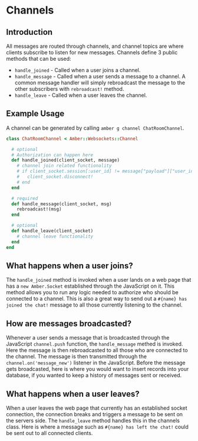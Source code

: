 # Channels

## Introduction

All messages are routed through channels, and channel topics are where clients subscribe to listen for new messages. Channels define 3 public methods that can be used:

* `handle_joined` - Called when a user joins a channel.
* `handle_message` - Called when a user sends a message to a channel.  A common message handler will simply rebroadcast the message to the other subscribers with `rebroadcast!` method.
* `handle_leave` - Called when a user leaves the channel.

## Example Usage

A channel can be generated by calling `amber g channel ChatRoomChannel`.

```ruby
class ChatRoomChannel < Amber::Websockets::Channel

  # optional
  # Authorization can happen here  
  def handle_joined(client_socket, message)
    # channel join related functionality
    # if client_socket.session[:user_id] != message["payload"]["user_id"]
    #   client_socket.disconnect!
    # end
  end

  # required
  def handle_message(client_socket, msg)
    rebroadcast!(msg)
  end

  # optional
  def handle_leave(client_socket)
    # channel leave functionality    
  end
end
```

## What happens when a user joins?

The `handle_joined` method is invoked when a user lands on a web page that has a `new Amber.Socket` established through the JavaScript on it.
This method allows you to run any logic needed to authorize who should be connected to a channel. This is also a great 
way to send out a `#{name} has joined the chat!` message to all those currently listening to the channel.

## How are messages broadcasted?

Whenever a user sends a message that is broadcasted through the JavaScript `channel.push` function, the `handle_message` methed is invoked. 
Here the message is then rebroadcasted to all those who are connected to the channel. The message is then transmitted through the 
`channel.on('message_new')` listener in the JavaScript. Before the message gets broadcasted, here is where you would want to insert records into your 
database, if you wanted to keep a history of messages sent or received.

## What happens when a user leaves?

When a user leaves the web page that currently has an established socket connection, the connection breaks and triggers a message to be sent 
on the servers side. The `handle_leave` method handles this in the channels class. Here is where a message such as `#{name} has left the chat!` could 
be sent out to all connected clients.

